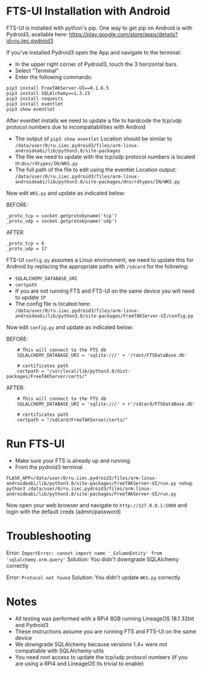 # FTS-UI Installation with Android
FTS-UI is installed with python's pip. One way to get pip on Android is with Pydroid3, available here: https://play.google.com/store/apps/details?id=ru.iiec.pydroid3

If you've installed Pydroid3 open the App and navigate to the terminal:
- In the upper right corner of Pydroid3, touch the 3 horizontal bars.
- Select "Terminal"
- Enter the following commands:
```
pip3 install FreeTAKServer-UI==0.1.6.5
pip3 install SQLAlchemy==1.3.23
pip3 install requests
pip3 install eventlet
pip3 show eventlet
```

After eventlet installs we need to update a file to hardcode the tcp/udp protocol numbers due to incompatiabilities with Android
- The output of `pip3 show eventlet` Location should be similar to `/data/user/0/ru.iiec.pydroid3/files/arm-linux-androideabi/lib/python3.8/site-packages`
- The file we need to update with the tcp/udp protocol numbers is located in `dns/rdtypes/IN/WKS.py`
- The full path of the file to edit using the eventlet Location output:
`/data/user/0/ru.iiec.pydroid3/files/arm-linux-androideabi/lib/python3.8/site-packages/dns/rdtypes/IN/WKS.py`

Now edit `WKS.py` and update as indicated below:

BEFORE:
```
_proto_tcp = socket.getprotobyname('tcp')
_proto_udp = socket.getprotobyname('udp')
```

AFTER: 
```
_proto_tcp = 6
_proto_udp = 17
```

FTS-UI `config.py` assumes a Linux environment, we need to update this for Android by replacing the appropriate paths with `/sdcard` for the following:
- `SQLALCHEMY_DATABASE_URI`
- `certpath`
- If you are not running FTS and FTS-UI on the same device you will need to update `IP`
- The config file is located here: `/data/user/0/ru.iiec.pydroid3/files/arm-linux-androideabi/lib/python3.8/site-packages/FreeTAKServer-UI/config.py`

Now edit `config.py` and update as indicated below:

BEFORE:
```
    # This will connect to the FTS db
    SQLALCHEMY_DATABASE_URI = 'sqlite:///' + '/root/FTSDataBase.db'

    # certificates path
    certpath = "/usr/local/lib/python3.8/dist-packages/FreeTAKServer/certs/"
```

AFTER:
```
    # This will connect to the FTS db
    SQLALCHEMY_DATABASE_URI = 'sqlite:///' + r'/sdcard/FTSDataBase.db'

    # certificates path
    certpath = "/sdcard/FreeTAKServer/certs/"

```

# Run FTS-UI
- Make sure your FTS is already up and running.
- From the pydroid3 terminal
```
FLASK_APP=/data/user/0/ru.iiec.pydroid3/files/arm-linux-androideabi/lib/python3.8/site-packages/FreeTAKServer-UI/run.py nohup python3 /data/user/0/ru.iiec.pydroid3/files/arm-linux-androideabi/lib/python3.8/site-packages/FreeTAKServer-UI/run.py
```

Now open your web browser and navigate to `http://127.0.0.1:5000` and login with the default creds (admin/password)

# Troubleshooting
Error: `ImportError: cannot import name '_ColumnEntity' from 'sqlalchemy.orm.query'`
Solution: You didn't downgrade SQLAlchemy correctly

Error: `Protocol not found`
Solution: You didn't update `WKS.py` correctly

# Notes
* All testing was performed with a RPi4 8GB running LineageOS 18.1 32bit and Pydroid3
* These instructions assume you are running FTS and FTS-UI on the same device
* We downgrade SQLAlchemy because versions 1.4+ were not compatiable with SQLAlchemy-utils
* You need root access to update the tcp/udp protocol numbers (if you are using a RPi4 and LineageOS its trivial to enable)
